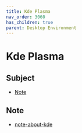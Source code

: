 ```yaml
---
title: Kde Plasma
nav_order: 3060
has_children: true
parent: Desktop Environment
---
```



# Kde Plasma


## Subject

* [Note](#note)



## Note

* [note-about-kde](https://github.com/samwhelp/note-about-kde/)
